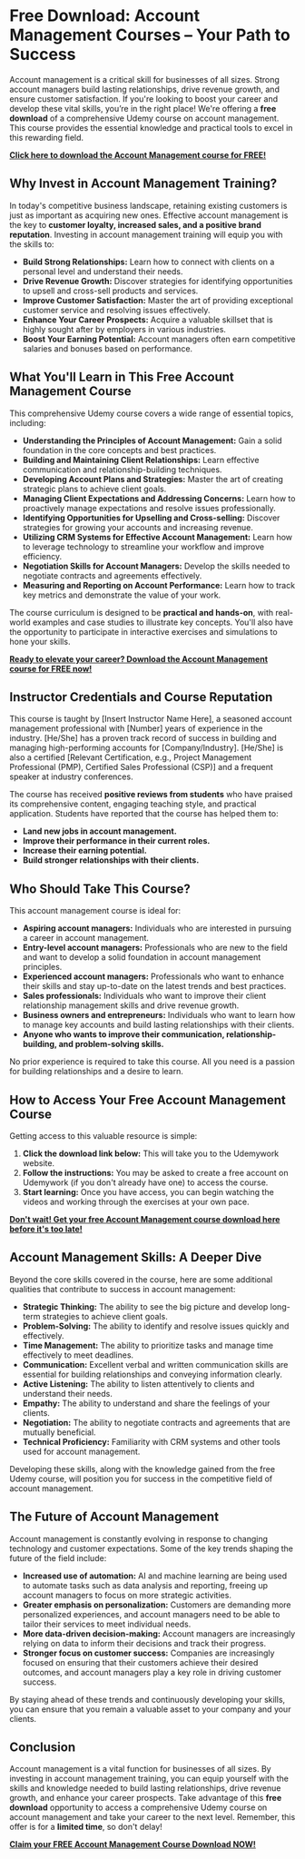 # Free Download: Account Management Courses – Your Path to Success

Account management is a critical skill for businesses of all sizes. Strong account managers build lasting relationships, drive revenue growth, and ensure customer satisfaction. If you're looking to boost your career and develop these vital skills, you’re in the right place! We're offering a **free download** of a comprehensive Udemy course on account management. This course provides the essential knowledge and practical tools to excel in this rewarding field.

[**Click here to download the Account Management course for FREE!**](https://udemywork.com/account-management-courses)

## Why Invest in Account Management Training?

In today's competitive business landscape, retaining existing customers is just as important as acquiring new ones. Effective account management is the key to **customer loyalty, increased sales, and a positive brand reputation**. Investing in account management training will equip you with the skills to:

*   **Build Strong Relationships:** Learn how to connect with clients on a personal level and understand their needs.
*   **Drive Revenue Growth:** Discover strategies for identifying opportunities to upsell and cross-sell products and services.
*   **Improve Customer Satisfaction:** Master the art of providing exceptional customer service and resolving issues effectively.
*   **Enhance Your Career Prospects:** Acquire a valuable skillset that is highly sought after by employers in various industries.
*   **Boost Your Earning Potential:** Account managers often earn competitive salaries and bonuses based on performance.

## What You'll Learn in This Free Account Management Course

This comprehensive Udemy course covers a wide range of essential topics, including:

*   **Understanding the Principles of Account Management:** Gain a solid foundation in the core concepts and best practices.
*   **Building and Maintaining Client Relationships:** Learn effective communication and relationship-building techniques.
*   **Developing Account Plans and Strategies:** Master the art of creating strategic plans to achieve client goals.
*   **Managing Client Expectations and Addressing Concerns:** Learn how to proactively manage expectations and resolve issues professionally.
*   **Identifying Opportunities for Upselling and Cross-selling:** Discover strategies for growing your accounts and increasing revenue.
*   **Utilizing CRM Systems for Effective Account Management:** Learn how to leverage technology to streamline your workflow and improve efficiency.
*   **Negotiation Skills for Account Managers:** Develop the skills needed to negotiate contracts and agreements effectively.
*   **Measuring and Reporting on Account Performance:** Learn how to track key metrics and demonstrate the value of your work.

The course curriculum is designed to be **practical and hands-on**, with real-world examples and case studies to illustrate key concepts. You'll also have the opportunity to participate in interactive exercises and simulations to hone your skills.

[**Ready to elevate your career? Download the Account Management course for FREE now!**](https://udemywork.com/account-management-courses)

## Instructor Credentials and Course Reputation

This course is taught by [Insert Instructor Name Here], a seasoned account management professional with [Number] years of experience in the industry. [He/She] has a proven track record of success in building and managing high-performing accounts for [Company/Industry]. [He/She] is also a certified [Relevant Certification, e.g., Project Management Professional (PMP), Certified Sales Professional (CSP)] and a frequent speaker at industry conferences.

The course has received **positive reviews from students** who have praised its comprehensive content, engaging teaching style, and practical application. Students have reported that the course has helped them to:

*   **Land new jobs in account management.**
*   **Improve their performance in their current roles.**
*   **Increase their earning potential.**
*   **Build stronger relationships with their clients.**

## Who Should Take This Course?

This account management course is ideal for:

*   **Aspiring account managers:** Individuals who are interested in pursuing a career in account management.
*   **Entry-level account managers:** Professionals who are new to the field and want to develop a solid foundation in account management principles.
*   **Experienced account managers:** Professionals who want to enhance their skills and stay up-to-date on the latest trends and best practices.
*   **Sales professionals:** Individuals who want to improve their client relationship management skills and drive revenue growth.
*   **Business owners and entrepreneurs:** Individuals who want to learn how to manage key accounts and build lasting relationships with their clients.
*   **Anyone who wants to improve their communication, relationship-building, and problem-solving skills.**

No prior experience is required to take this course. All you need is a passion for building relationships and a desire to learn.

## How to Access Your Free Account Management Course

Getting access to this valuable resource is simple:

1.  **Click the download link below:** This will take you to the Udemywork website.
2.  **Follow the instructions:** You may be asked to create a free account on Udemywork (if you don't already have one) to access the course.
3.  **Start learning:** Once you have access, you can begin watching the videos and working through the exercises at your own pace.

[**Don't wait! Get your free Account Management course download here before it's too late!**](https://udemywork.com/account-management-courses)

## Account Management Skills: A Deeper Dive

Beyond the core skills covered in the course, here are some additional qualities that contribute to success in account management:

*   **Strategic Thinking:** The ability to see the big picture and develop long-term strategies to achieve client goals.
*   **Problem-Solving:** The ability to identify and resolve issues quickly and effectively.
*   **Time Management:** The ability to prioritize tasks and manage time effectively to meet deadlines.
*   **Communication:** Excellent verbal and written communication skills are essential for building relationships and conveying information clearly.
*   **Active Listening:** The ability to listen attentively to clients and understand their needs.
*   **Empathy:** The ability to understand and share the feelings of your clients.
*   **Negotiation:** The ability to negotiate contracts and agreements that are mutually beneficial.
*   **Technical Proficiency:** Familiarity with CRM systems and other tools used for account management.

Developing these skills, along with the knowledge gained from the free Udemy course, will position you for success in the competitive field of account management.

## The Future of Account Management

Account management is constantly evolving in response to changing technology and customer expectations. Some of the key trends shaping the future of the field include:

*   **Increased use of automation:** AI and machine learning are being used to automate tasks such as data analysis and reporting, freeing up account managers to focus on more strategic activities.
*   **Greater emphasis on personalization:** Customers are demanding more personalized experiences, and account managers need to be able to tailor their services to meet individual needs.
*   **More data-driven decision-making:** Account managers are increasingly relying on data to inform their decisions and track their progress.
*   **Stronger focus on customer success:** Companies are increasingly focused on ensuring that their customers achieve their desired outcomes, and account managers play a key role in driving customer success.

By staying ahead of these trends and continuously developing your skills, you can ensure that you remain a valuable asset to your company and your clients.

## Conclusion

Account management is a vital function for businesses of all sizes. By investing in account management training, you can equip yourself with the skills and knowledge needed to build lasting relationships, drive revenue growth, and enhance your career prospects. Take advantage of this **free download** opportunity to access a comprehensive Udemy course on account management and take your career to the next level. Remember, this offer is for a **limited time**, so don't delay!

[**Claim your FREE Account Management Course Download NOW!**](https://udemywork.com/account-management-courses)
